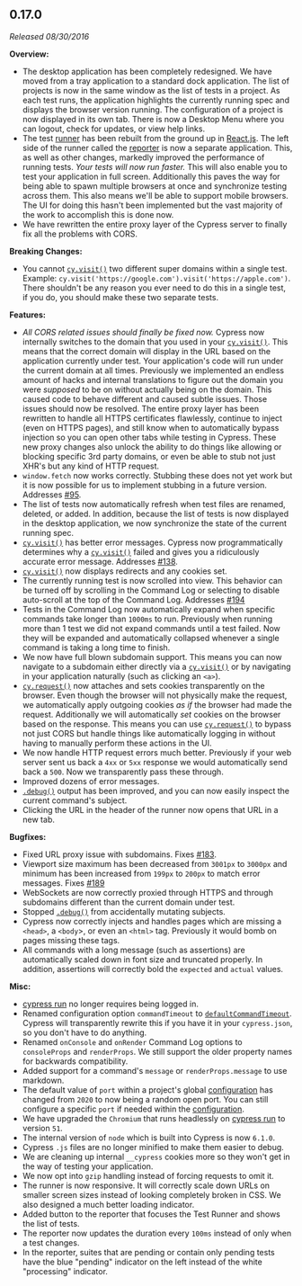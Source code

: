 ## 0.17.0

_Released 08/30/2016_

**Overview:**

- The desktop application has been completely redesigned. We have moved from a
  tray application to a standard dock application. The list of projects is now
  in the same window as the list of tests in a project. As each test runs, the
  application highlights the currently running spec and displays the browser
  version running. The configuration of a project is now displayed in its own
  tab. There is now a Desktop Menu where you can logout, check for updates, or
  view help links.
- The test
  [runner](https://github.com/cypress-io/cypress/tree/develop/packages/runner)
  has been rebuilt from the ground up in [React.js](https://reactjs.org/). The
  left side of the runner called the
  [reporter](https://github.com/cypress-io/cypress/tree/develop/packages/reporter)
  is now a separate application. This, as well as other changes, markedly
  improved the performance of running tests. _Your tests will now run faster._
  This will also enable you to test your application in full screen.
  Additionally this paves the way for being able to spawn multiple browsers at
  once and synchronize testing across them. This also means we'll be able to
  support mobile browsers. The UI for doing this hasn't been implemented but the
  vast majority of the work to accomplish this is done now.
- We have rewritten the entire proxy layer of the Cypress server to finally fix
  all the problems with CORS.

**Breaking Changes:**

- You cannot [`cy.visit()`](/api/commands/visit) two different super domains
  within a single test. Example:
  `cy.visit('https://google.com').visit('https://apple.com')`. There shouldn't
  be any reason you ever need to do this in a single test, if you do, you should
  make these two separate tests.

**Features:**

- _All CORS related issues should finally be fixed now._ Cypress now internally
  switches to the domain that you used in your
  [`cy.visit()`](/api/commands/visit). This means that the correct domain will
  display in the URL based on the application currently under test. Your
  application's code will run under the current domain at all times. Previously
  we implemented an endless amount of hacks and internal translations to figure
  out the domain you were _supposed_ to be on without actually being on the
  domain. This caused code to behave different and caused subtle issues. Those
  issues should now be resolved. The entire proxy layer has been rewritten to
  handle all HTTPS certificates flawlessly, continue to inject (even on HTTPS
  pages), and still know when to automatically bypass injection so you can open
  other tabs while testing in Cypress. These new proxy changes also unlock the
  ability to do things like allowing or blocking specific 3rd party domains, or
  even be able to stub not just XHR's but any kind of HTTP request.
- `window.fetch` now works correctly. Stubbing these does not yet work but it is
  now possible for us to implement stubbing in a future version. Addresses
  [#95](https://github.com/cypress-io/cypress/issues/95).
- The list of tests now automatically refresh when test files are renamed,
  deleted, or added. In addition, because the list of tests is now displayed in
  the desktop application, we now synchronize the state of the current running
  spec.
- [`cy.visit()`](/api/commands/visit) has better error messages. Cypress now
  programmatically determines why a [`cy.visit()`](/api/commands/visit) failed
  and gives you a ridiculously accurate error message. Addresses
  [#138](https://github.com/cypress-io/cypress/issues/138).
- [`cy.visit()`](/api/commands/visit) now displays redirects and any cookies
  set.
- The currently running test is now scrolled into view. This behavior can be
  turned off by scrolling in the Command Log or selecting to disable auto-scroll
  at the top of the Command Log. Addresses
  [#194](https://github.com/cypress-io/cypress/issues/194)
- Tests in the Command Log now automatically expand when specific commands take
  longer than `1000ms` to run. Previously when running more than 1 test we did
  not expand commands until a test failed. Now they will be expanded and
  automatically collapsed whenever a single command is taking a long time to
  finish.
- We now have full blown subdomain support. This means you can now navigate to a
  subdomain either directly via a [`cy.visit()`](/api/commands/visit) or by
  navigating in your application naturally (such as clicking an `<a>`).
- [`cy.request()`](/api/commands/request) now attaches and sets cookies
  transparently on the browser. Even though the browser will not physically make
  the request, we automatically apply outgoing cookies _as if_ the browser had
  made the request. Additionally we will automatically _set_ cookies on the
  browser based on the response. This means you can use
  [`cy.request()`](/api/commands/request) to bypass not just CORS but handle
  things like automatically logging in without having to manually perform these
  actions in the UI.
- We now handle HTTP request errors much better. Previously if your web server
  sent us back a `4xx` or `5xx` response we would automatically send back a
  `500`. Now we transparently pass these through.
- Improved dozens of error messages.
- [`.debug()`](/api/commands/debug) output has been improved, and you can now
  easily inspect the current command's subject.
- Clicking the URL in the header of the runner now opens that URL in a new tab.

**Bugfixes:**

- Fixed URL proxy issue with subdomains. Fixes
  [#183](https://github.com/cypress-io/cypress/issues/183).
- Viewport size maximum has been decreased from `3001px` to `3000px` and minimum
  has been increased from `199px` to `200px` to match error messages. Fixes
  [#189](https://github.com/cypress-io/cypress/issues/189)
- WebSockets are now correctly proxied through HTTPS and through subdomains
  different than the current domain under test.
- Stopped [`.debug()`](/api/commands/debug) from accidentally mutating subjects.
- Cypress now correctly injects and handles pages which are missing a `<head>`,
  a `<body`>, or even an `<html>` tag. Previously it would bomb on pages missing
  these tags.
- All commands with a long message (such as assertions) are automatically scaled
  down in font size and truncated properly. In addition, assertions will
  correctly bold the `expected` and `actual` values.

**Misc:**

- [cypress run](/guides/guides/command-line#cypress-run) no longer requires
  being logged in.
- Renamed configuration option `commandTimeout` to
  [`defaultCommandTimeout`](/guides/references/configuration). Cypress will
  transparently rewrite this if you have it in your `cypress.json`, so you don't
  have to do anything.
- Renamed `onConsole` and `onRender` Command Log options to `consoleProps` and
  `renderProps`. We still support the older property names for backwards
  compatibility.
- Added support for a command's `message` or `renderProps.message` to use
  markdown.
- The default value of `port` within a project's global
  [configuration](/guides/references/configuration) has changed from `2020` to
  now being a random open port. You can still configure a specific `port` if
  needed within the [configuration](/guides/references/configuration).
- We have upgraded the `Chromium` that runs headlessly on
  [cypress run](/guides/guides/command-line#cypress-run) to version `51`.
- The internal version of `node` which is built into Cypress is now `6.1.0`.
- Cypress `.js` files are no longer minified to make them easier to debug.
- We are cleaning up internal `__cypress` cookies more so they won't get in the
  way of testing your application.
- We now opt into `gzip` handling instead of forcing requests to omit it.
- The runner is now responsive. It will correctly scale down URLs on smaller
  screen sizes instead of looking completely broken in CSS. We also designed a
  much better loading indicator.
- Added button to the reporter that focuses the Test Runner and shows the list
  of tests.
- The reporter now updates the duration every `100ms` instead of only when a
  test changes.
- In the reporter, suites that are pending or contain only pending tests have
  the blue "pending" indicator on the left instead of the white "processing"
  indicator.
